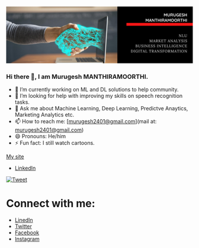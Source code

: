 [![I am Murugesh.](https://raw.githubusercontent.com/murugeshmanthiramoorthi/murugeshmanthiramoorthi/master/Murugesh.png)](https://www.linkedin.com/in/murugesh-manthiramoorthi/)

### Hi there 👋, I am Murugesh MANTHIRAMOORTHI.




- 🔭 I’m currently working on ML and DL solutions to help community.
- 🤔 I’m looking for help with improving my skills on speech recognition tasks.
- 💬 Ask me about Machine Learning, Deep Learning, Predictve Anaytics, Marketing Analytics etc.
- 📫 How to reach me: [murugesh2401@gmail.com](mail at: murugesh2401@gmail.com)
- 😄 Pronouns: He/him
- ⚡ Fun fact: I still watch cartoons.

[My site](https://murugeshmanthiramoorthi.github.io/)
 - [LinkedIn](https://murugeshmanthiramoorthi.github.io/)
 
 [![Tweet](https://img.shields.io/twitter/url/http/shields.io.svg?style=social)](https://twitter.com/murugesh_m)
 
Connect with me:
=====
* [LinedIn](https://www.linkedin.com/in/murugesh-manthiramoorthi/)
* [Twitter](https://twitter.com/murugesh__m)
* [Facebook](https://www.facebook.com/murugeshmanthiramoorthi/)
* [Instagram](https://www.instagram.com/murugesh__m/)
